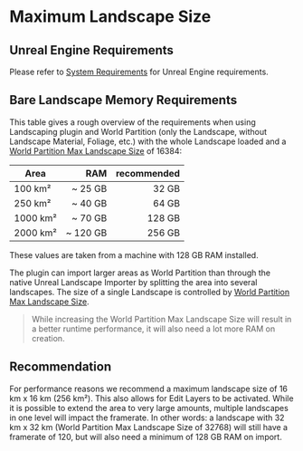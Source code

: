 # Maximum Landscape Size

## Unreal Engine Requirements

Please refer to [System Requirements](https://docs.unrealengine.com/5.0/en-US/hardware-and-software-specifications-for-unreal-engine/) for Unreal Engine requirements.

## Bare Landscape Memory Requirements

This table gives a rough overview of the requirements when using Landscaping plugin and World Partition (only the Landscape, without Landscape Material, Foliage, etc.) with the whole Landscape loaded and a [World Partition Max Landscape Size](settings.md?id=world-partition-max-landscape-size) of 16384:  

| Area         |      RAM    |  recommended |
|--------------|------------:|-------------:|
| 100 km²      |    ~ 25 GB  |  32 GB       |
| 250 km²      |    ~ 40 GB  |  64 GB       |
| 1000 km²     |    ~ 70 GB  |  128 GB      |
| 2000 km²     |   ~ 120 GB  |  256 GB      |

These values are taken from a machine with 128 GB RAM installed.  

The plugin can import larger areas as World Partition than through the native Unreal Landscape Importer by splitting the area into several landscapes. The size of a single Landscape is controlled by [World Partition Max Landscape Size](settings.md?id=world-partition-max-landscape-size).  
> While increasing the World Partition Max Landscape Size will result in a better runtime performance, it will also need a lot more RAM on creation.  

## Recommendation

For performance reasons we recommend a maximum landscape size of 16 km x 16 km (256 km²). This also allows for Edit Layers to be activated. While it is possible to extend the area to very large amounts, multiple landscapes in one level will impact the framerate. In other words: a landscape with 32 km x 32 km (World Partition Max Landscape Size of 32768) will still have a framerate of 120, but will also need a minimum of 128 GB RAM on import.
